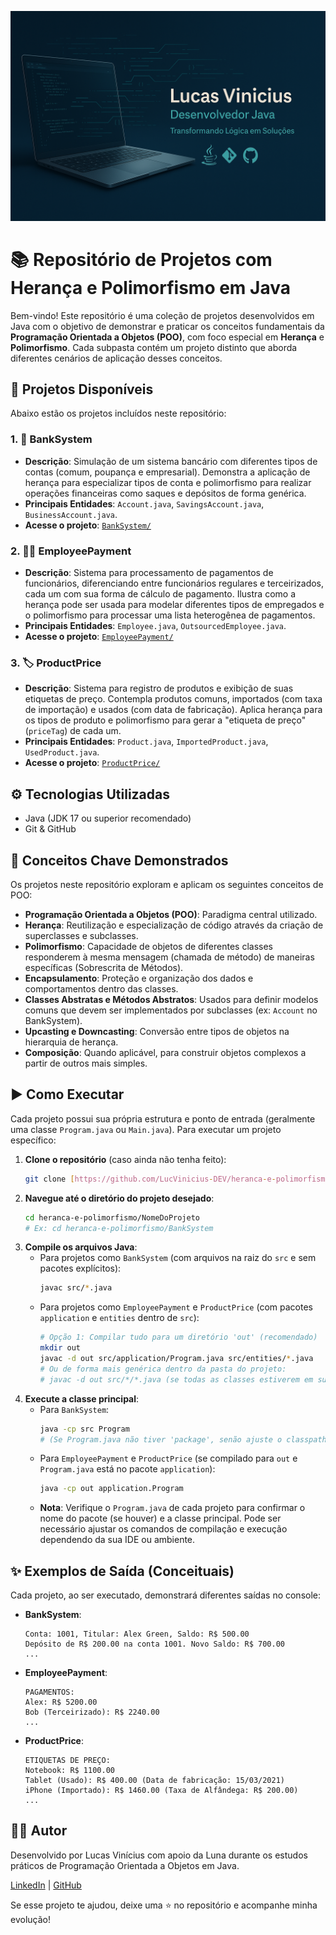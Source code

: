 ![Banner](https://github.com/LucVinicius-DEV/heranca-e-polimorfismo/blob/main/banner.png?raw=true)

# 📚 Repositório de Projetos com Herança e Polimorfismo em Java

Bem-vindo! Este repositório é uma coleção de projetos desenvolvidos em Java com o objetivo de demonstrar e praticar os conceitos fundamentais da **Programação Orientada a Objetos (POO)**, com foco especial em **Herança** e **Polimorfismo**. Cada subpasta contém um projeto distinto que aborda diferentes cenários de aplicação desses conceitos.

## 🚀 Projetos Disponíveis

Abaixo estão os projetos incluídos neste repositório:

### 1. 🏦 BankSystem
   - **Descrição**: Simulação de um sistema bancário com diferentes tipos de contas (comum, poupança e empresarial). Demonstra a aplicação de herança para especializar tipos de conta e polimorfismo para realizar operações financeiras como saques e depósitos de forma genérica.
   - **Principais Entidades**: `Account.java`, `SavingsAccount.java`, `BusinessAccount.java`.
   - **Acesse o projeto**: [`BankSystem/`](./BankSystem/)

### 2. 👨‍💼 EmployeePayment
   - **Descrição**: Sistema para processamento de pagamentos de funcionários, diferenciando entre funcionários regulares e terceirizados, cada um com sua forma de cálculo de pagamento. Ilustra como a herança pode ser usada para modelar diferentes tipos de empregados e o polimorfismo para processar uma lista heterogênea de pagamentos.
   - **Principais Entidades**: `Employee.java`, `OutsourcedEmployee.java`.
   - **Acesse o projeto**: [`EmployeePayment/`](./EmployeePayment/)

### 3. 🏷️ ProductPrice
   - **Descrição**: Sistema para registro de produtos e exibição de suas etiquetas de preço. Contempla produtos comuns, importados (com taxa de importação) e usados (com data de fabricação). Aplica herança para os tipos de produto e polimorfismo para gerar a "etiqueta de preço" (`priceTag`) de cada um.
   - **Principais Entidades**: `Product.java`, `ImportedProduct.java`, `UsedProduct.java`.
   - **Acesse o projeto**: [`ProductPrice/`](./ProductPrice/)

## ⚙️ Tecnologias Utilizadas

-   Java (JDK 17 ou superior recomendado)
-   Git & GitHub

## 🧩 Conceitos Chave Demonstrados

Os projetos neste repositório exploram e aplicam os seguintes conceitos de POO:

-   **Programação Orientada a Objetos (POO)**: Paradigma central utilizado.
-   **Herança**: Reutilização e especialização de código através da criação de superclasses e subclasses.
-   **Polimorfismo**: Capacidade de objetos de diferentes classes responderem à mesma mensagem (chamada de método) de maneiras específicas (Sobrescrita de Métodos).
-   **Encapsulamento**: Proteção e organização dos dados e comportamentos dentro das classes.
-   **Classes Abstratas e Métodos Abstratos**: Usados para definir modelos comuns que devem ser implementados por subclasses (ex: `Account` no BankSystem).
-   **Upcasting e Downcasting**: Conversão entre tipos de objetos na hierarquia de herança.
-   **Composição**: Quando aplicável, para construir objetos complexos a partir de outros mais simples.

## ▶️ Como Executar

Cada projeto possui sua própria estrutura e ponto de entrada (geralmente uma classe `Program.java` ou `Main.java`). Para executar um projeto específico:

1.  **Clone o repositório** (caso ainda não tenha feito):
    ```bash
    git clone [https://github.com/LucVinicius-DEV/heranca-e-polimorfismo.git](https://github.com/LucVinicius-DEV/heranca-e-polimorfismo.git)
    ```
2.  **Navegue até o diretório do projeto desejado**:
    ```bash
    cd heranca-e-polimorfismo/NomeDoProjeto 
    # Ex: cd heranca-e-polimorfismo/BankSystem
    ```
3.  **Compile os arquivos Java**:
    * Para projetos como `BankSystem` (com arquivos na raiz do `src` e sem pacotes explícitos):
        ```bash
        javac src/*.java 
        ```
    * Para projetos como `EmployeePayment` e `ProductPrice` (com pacotes `application` e `entities` dentro de `src`):
        ```bash
        # Opção 1: Compilar tudo para um diretório 'out' (recomendado)
        mkdir out 
        javac -d out src/application/Program.java src/entities/*.java
        # Ou de forma mais genérica dentro da pasta do projeto:
        # javac -d out src/*/*.java (se todas as classes estiverem em subpastas diretas de src)
        ```
4.  **Execute a classe principal**:
    * Para `BankSystem`:
        ```bash
        java -cp src Program 
        # (Se Program.java não tiver 'package', senão ajuste o classpath e nome da classe)
        ```
    * Para `EmployeePayment` e `ProductPrice` (se compilado para `out` e `Program.java` está no pacote `application`):
        ```bash
        java -cp out application.Program
        ```
    * **Nota**: Verifique o `Program.java` de cada projeto para confirmar o nome do pacote (se houver) e a classe principal. Pode ser necessário ajustar os comandos de compilação e execução dependendo da sua IDE ou ambiente.

## ✨ Exemplos de Saída (Conceituais)

Cada projeto, ao ser executado, demonstrará diferentes saídas no console:

* **BankSystem**:
    ```
    Conta: 1001, Titular: Alex Green, Saldo: R$ 500.00
    Depósito de R$ 200.00 na conta 1001. Novo Saldo: R$ 700.00
    ...
    ```
* **EmployeePayment**:
    ```
    PAGAMENTOS:
    Alex: R$ 5200.00
    Bob (Terceirizado): R$ 2240.00
    ...
    ```
* **ProductPrice**:
    ```
    ETIQUETAS DE PREÇO:
    Notebook: R$ 1100.00
    Tablet (Usado): R$ 400.00 (Data de fabricação: 15/03/2021)
    iPhone (Importado): R$ 1460.00 (Taxa de Alfândega: R$ 200.00)
    ...
    ```

## 👨‍💻 Autor

Desenvolvido por Lucas Vinícius com apoio da Luna durante os estudos práticos de Programação Orientada a Objetos em Java.

[LinkedIn](https://www.linkedin.com/in/lucas-vin%C3%ADcius-05b41a35b/) | [GitHub](https://github.com/LucVinicius-DEV)

Se esse projeto te ajudou, deixe uma ⭐ no repositório e acompanhe minha evolução!
